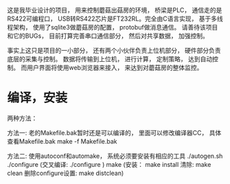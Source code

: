 这是我毕业设计的项目， 用来控制蘑菇出菇房的环境， 桥梁是PLC， 通信走的是RS422可编程口， USB转RS422芯片是FT232RL。完全由C语言实现， 基于多线程架构， 使用了sqlite3做蘑菇房的配置， protobuf做消息通信。 请善待该项目和它的BUGs， 目前打算完善串口通信部分， 然后对共享数据， 加强控制。

事实上这只是项目的一小部分， 还有两个小伙伴负责上位机部分， 硬件部分负责底层的采集与控制。 数据将传输到上位机， 进行计算， 定制策略， 达到自动控制。 而用户界面将使用web浏览器来接入， 来达到对蘑菇房的整体监控。

编译，安装
==========

两种方法：

方法一:
	老的Makefile.bak暂时还是可以编译的， 里面可以修改编译器CC， 具体查看Makefile.bak
	make -f Makefile.bak

方法二:
	使用autoconf和automake， 系统必须要安装有相应的工具
	./autogen.sh
	./configure (交叉编译: ./configure )
	make (安装： make install  清除: make clean 删除configure设置: make distclean)
